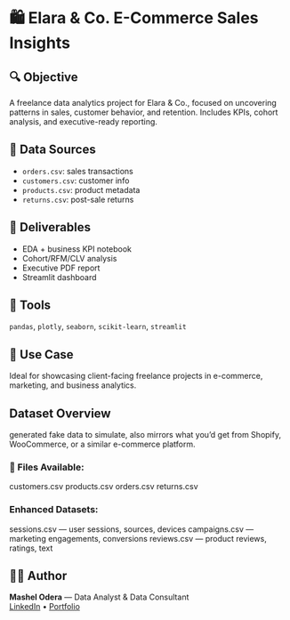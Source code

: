 # 🛍️ Elara & Co. E-Commerce Sales Insights

## 🔍 Objective
A freelance data analytics project for Elara & Co., focused on uncovering patterns in sales, customer behavior, and retention. Includes KPIs, cohort analysis, and executive-ready reporting.

## 📁 Data Sources
- `orders.csv`: sales transactions
- `customers.csv`: customer info
- `products.csv`: product metadata
- `returns.csv`: post-sale returns

## 🎯 Deliverables
- EDA + business KPI notebook
- Cohort/RFM/CLV analysis
- Executive PDF report
- Streamlit dashboard

## 🧠 Tools
`pandas`, `plotly`, `seaborn`, `scikit-learn`, `streamlit`

## 💼 Use Case
Ideal for showcasing client-facing freelance projects in e-commerce, marketing, and business analytics.

## Dataset Overview
generated fake data to simulate, also mirrors what you’d get from Shopify, WooCommerce, or a similar e-commerce platform.

### 📂 Files Available:
customers.csv
products.csv
orders.csv
returns.csv

### Enhanced Datasets:
sessions.csv — user sessions, sources, devices
campaigns.csv — marketing engagements, conversions
reviews.csv — product reviews, ratings, text


## 👨‍💻 Author
**Mashel Odera** — Data Analyst &  Data Consultant  
[LinkedIn](https://linkedin.com/in/mashelodera) • [Portfolio](https://github.com/iamMashel/portfolio)